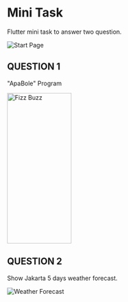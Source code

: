 # Mini Task

Flutter mini task to answer two question.

![](https://i.ibb.co/ZgB8ydC/2023-06-18-060447.png "Start Page")

## QUESTION 1
"ApaBole" Program

<img height="350" src="https://i.ibb.co/SKhcRnb/2023-06-18-060524.png" title="Fizz Buzz" width="150"/>

## QUESTION 2

Show Jakarta 5 days weather forecast.


![](https://i.ibb.co/dpMbCY0/2023-06-18-060536.png "Weather Forecast")
